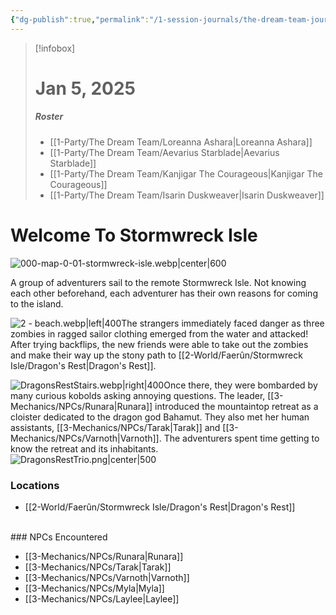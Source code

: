 ```yaml
---
{"dg-publish":true,"permalink":"/1-session-journals/the-dream-team-journal/session-01/","tags":["journal"],"created":"2025-03-17T14:02:51.188-04:00","updated":"2025-03-26T21:00:26.062-04:00"}
---
```


>[!infobox]
># Jan 5, 2025
>##### Roster
>- [[1-Party/The Dream Team/Loreanna Ashara\|Loreanna Ashara]]
>- [[1-Party/The Dream Team/Aevarius Starblade\|Aevarius Starblade]]
>- [[1-Party/The Dream Team/Kanjigar The Courageous\|Kanjigar The Courageous]]
>- [[1-Party/The Dream Team/Isarin Duskweaver\|Isarin Duskweaver]]
# Welcome To Stormwreck Isle

![000-map-0-01-stormwreck-isle.webp|center|600](/img/user/3-Mechanics/CLI/adventures/dragons-of-stormwreck-isle/img/000-map-0-01-stormwreck-isle.webp)

A group of adventurers sail to the remote Stormwreck Isle. Not knowing each other beforehand, each adventurer has their own reasons for coming to the island.

![2 - beach.webp|left|400](/img/user/z_Assets/2%20-%20beach.webp)The strangers immediately faced danger as three zombies in ragged sailor clothing emerged from the water and attacked! After trying backflips, the new friends were able to take out the zombies and make their way up the stony path to [[2-World/Faerûn/Stormwreck Isle/Dragon's Rest\|Dragon's Rest]].

![DragonsRestStairs.webp|right|400](/img/user/z_Assets/DragonsRestStairs.webp)Once there, they were bombarded by many curious kobolds asking annoying questions. The leader, [[3-Mechanics/NPCs/Runara\|Runara]] introduced the mountaintop retreat as a cloister dedicated to the dragon god Bahamut. They also met her human assistants, [[3-Mechanics/NPCs/Tarak\|Tarak]] and [[3-Mechanics/NPCs/Varnoth\|Varnoth]]. The adventurers spent time getting to know the retreat and its inhabitants.
<br>
![DragonsRestTrio.png|center|500](/img/user/z_Assets/DragonsRestTrio.png)

### Locations

- [[2-World/Faerûn/Stormwreck Isle/Dragon's Rest\|Dragon's Rest]]
<br>
### NPCs Encountered

- [[3-Mechanics/NPCs/Runara\|Runara]]
- [[3-Mechanics/NPCs/Tarak\|Tarak]]
- [[3-Mechanics/NPCs/Varnoth\|Varnoth]]
- [[3-Mechanics/NPCs/Myla\|Myla]]
- [[3-Mechanics/NPCs/Laylee\|Laylee]]

